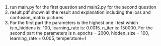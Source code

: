 1. run main.py for the first question and main2.py for the second question
2. result.pdf shown all the result and explanation including the loss and confusion_matrix  pictures
3. For the first part the parameters is the highest one I test which is:n_hiddens is:  100, learning_rate is:  0.0015, n_iter is:  150000. For the second part the parameters is n_epochs = 2000, hidden_size = 100, learning_rate = 0.005, temperature=1
